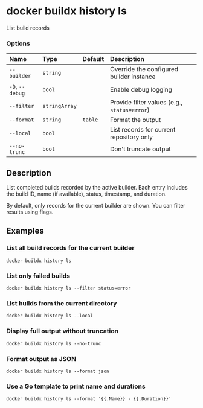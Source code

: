 # docker buildx history ls

<!---MARKER_GEN_START-->
List build records

### Options

| Name            | Type          | Default | Description                                  |
|:----------------|:--------------|:--------|:---------------------------------------------|
| `--builder`     | `string`      |         | Override the configured builder instance     |
| `-D`, `--debug` | `bool`        |         | Enable debug logging                         |
| `--filter`      | `stringArray` |         | Provide filter values (e.g., `status=error`) |
| `--format`      | `string`      | `table` | Format the output                            |
| `--local`       | `bool`        |         | List records for current repository only     |
| `--no-trunc`    | `bool`        |         | Don't truncate output                        |


<!---MARKER_GEN_END-->

## Description

List completed builds recorded by the active builder. Each entry includes the
build ID, name (if available), status, timestamp, and duration.

By default, only records for the current builder are shown. You can filter
results using flags.

## Examples

### List all build records for the current builder

```console
docker buildx history ls
```

### List only failed builds

```console
docker buildx history ls --filter status=error
```

### List builds from the current directory

```console
docker buildx history ls --local
```

### Display full output without truncation

```console
docker buildx history ls --no-trunc
```

### Format output as JSON

```console
docker buildx history ls --format json
```

### Use a Go template to print name and durations

```console
docker buildx history ls --format '{{.Name}} - {{.Duration}}'
```
